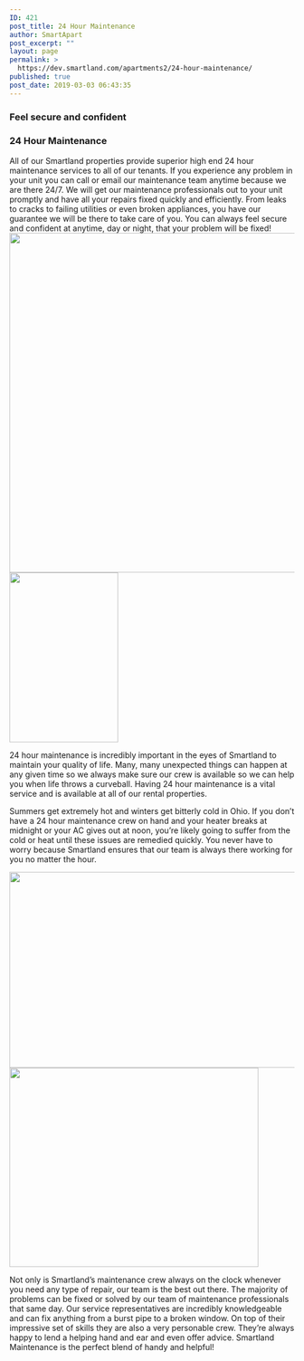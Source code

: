 ```yaml
---
ID: 421
post_title: 24 Hour Maintenance
author: SmartApart
post_excerpt: ""
layout: page
permalink: >
  https://dev.smartland.com/apartments2/24-hour-maintenance/
published: true
post_date: 2019-03-03 06:43:35
---
```

<h3>Feel secure and confident</h3>
<h3>24 Hour Maintenance</h3>
All of our Smartland properties provide superior high end 24 hour maintenance services to all of our tenants. If you experience any problem in your unit you can call or email our maintenance team anytime because we are there 24/7. We will get our maintenance professionals out to your unit promptly and have all your repairs fixed quickly and efficiently. From leaks to cracks to failing utilities or even broken appliances, you have our guarantee we will be there to take care of you. You can always feel secure and confident at anytime, day or night, that your problem will be fixed!

<img width="800" height="600" src="https://dev.smartland.com/apartments2/wp-content/uploads/2019/02/24hrService900-800x600.jpg" alt="" srcset="https://dev.smartland.com/apartments2/wp-content/uploads/2019/02/24hrService900-800x600.jpg 800w, https://dev.smartland.com/apartments2/wp-content/uploads/2019/02/24hrService900-400x300.jpg 400w" sizes="(max-width: 800px) 100vw, 800px">
<img width="192" height="300" src="https://dev.smartland.com/apartments2/wp-content/uploads/2019/03/ladder-png-files-34026-192x300.png" alt="" srcset="https://dev.smartland.com/apartments2/wp-content/uploads/2019/03/ladder-png-files-34026-192x300.png 192w, https://dev.smartland.com/apartments2/wp-content/uploads/2019/03/ladder-png-files-34026.png 466w" sizes="(max-width: 192px) 100vw, 192px">

24 hour maintenance is incredibly important in the eyes of Smartland to maintain your quality of life. Many, many unexpected things can happen at any given time so we always make sure our crew is available so we can help you when life throws a curveball. Having 24 hour maintenance is a vital service and is available at all of our rental properties.

Summers get extremely hot and winters get bitterly cold in Ohio. If you don’t have a 24 hour maintenance crew on hand and your heater breaks at midnight or your AC gives out at noon, you’re likely going to suffer from the cold or heat until these issues are remedied quickly. You never have to worry because Smartland ensures that our team is always there working for you no matter the hour.

<img width="557" height="346" src="https://dev.smartland.com/apartments2/wp-content/uploads/2019/03/drawing-bedroom-9.png" alt="" srcset="https://dev.smartland.com/apartments2/wp-content/uploads/2019/03/drawing-bedroom-9.png 557w, https://dev.smartland.com/apartments2/wp-content/uploads/2019/03/drawing-bedroom-9-300x186.png 300w" sizes="(max-width: 557px) 100vw, 557px">
<img width="440" height="352" src="https://dev.smartland.com/apartments2/wp-content/uploads/2019/03/painter.png" alt="" srcset="https://dev.smartland.com/apartments2/wp-content/uploads/2019/03/painter.png 440w, https://dev.smartland.com/apartments2/wp-content/uploads/2019/03/painter-300x240.png 300w" sizes="(max-width: 440px) 100vw, 440px">

Not only is Smartland’s maintenance crew always on the clock whenever you need any type of repair, our team is the best out there. The majority of problems can be fixed or solved by our team of maintenance professionals that same day. Our service representatives are incredibly knowledgeable and can fix anything from a burst pipe to a broken window. On top of their impressive set of skills they are also a very personable crew. They’re always happy to lend a helping hand and ear and even offer advice. Smartland Maintenance is the perfect blend of handy and helpful!